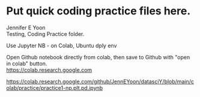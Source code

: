 # Put quick coding practice files here.  

Jennifer E Yoon  
Testing, Coding Practice folder.  

Use Jupyter NB - on Colab, Ubuntu dply env  

Open Github notebook directly from colab, then save to Github with "open in colab" button.  
https://colab.research.google.com  

https://colab.research.google.com/github/JennEYoon/datasciY/blob/main/colab/practice/practice1-np.plt.pd.ipynb  

